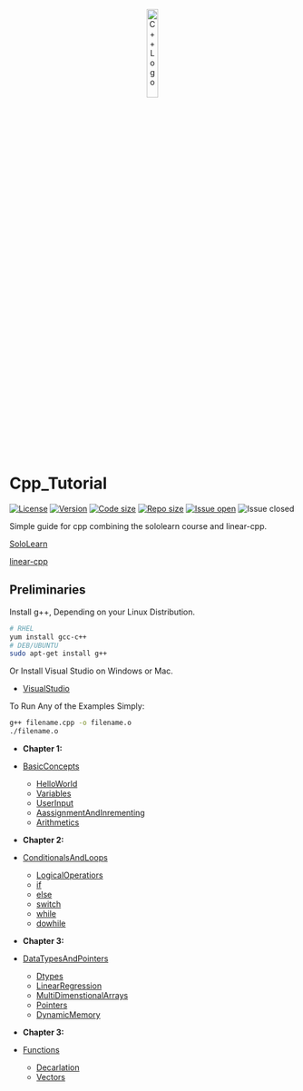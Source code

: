 <p align="center">
  <img src="https://raw.githubusercontent.com/isocpp/logos/master/cpp_logo.png" alt="C++ Logo" width="20%" height="20%" align="center" />
</p>


# Cpp_Tutorial


[![License](https://img.shields.io/github/license/KiLJ4EdeN/Cpp_Tutorial)](https://img.shields.io/github/license/KiLJ4EdeN/Cpp_Tutorial) [![Version](https://img.shields.io/github/v/tag/KiLJ4EdeN/Cpp_Tutorial)](https://img.shields.io/github/v/tag/KiLJ4EdeN/Cpp_Tutorial) [![Code size](https://img.shields.io/github/languages/code-size/KiLJ4EdeN/Cpp_Tutorial)](https://img.shields.io/github/languages/code-size/KiLJ4EdeN/Cpp_Tutorial) [![Repo size](https://img.shields.io/github/repo-size/KiLJ4EdeN/Cpp_Tutorial)](https://img.shields.io/github/repo-size/KiLJ4EdeN/Cpp_Tutorial) [![Issue open](https://img.shields.io/github/issues/KiLJ4EdeN/Cpp_Tutorial)](https://img.shields.io/github/issues/KiLJ4EdeN/Cpp_Tutorial)
![Issue closed](https://img.shields.io/github/issues-closed/KiLJ4EdeN/Cpp_Tutorial)

Simple guide for cpp combining the sololearn course and linear-cpp.

[SoloLearn](https://www.sololearn.com/Course/CPlusPlus/)

[linear-cpp](https://github.com/jesyspa/linear-cpp)


## Preliminaries
Install g++, Depending on your Linux Distribution.
```bash
# RHEL
yum install gcc-c++
# DEB/UBUNTU
sudo apt-get install g++
```
Or Install Visual Studio on Windows or Mac.
* [VisualStudio](https://www.google.com/url?sa=t&rct=j&q=&esrc=s&source=web&cd=&cad=rja&uact=8&ved=2ahUKEwix_tLWz8LsAhVLDuwKHVFrCoIQFjAAegQIBBAC&url=https%3A%2F%2Fvisualstudio.microsoft.com%2Fdownloads%2F&usg=AOvVaw3yDAjnfulA3EWyxWVawAZQ)



To Run Any of the Examples Simply:
```bash
g++ filename.cpp -o filename.o
./filename.o
```


* **Chapter 1:**  

* [BasicConcepts](https://github.com/KiLJ4EdeN/Cpp_Tutorial/tree/main/src/BasicConcepts)
    * [HelloWorld](https://github.com/KiLJ4EdeN/Cpp_Tutorial/blob/main/src/BasicConcepts/helloworld.cpp)
    * [Variables](https://github.com/KiLJ4EdeN/Cpp_Tutorial/blob/main/src/BasicConcepts/vars.cpp)
    * [UserInput](https://github.com/KiLJ4EdeN/Cpp_Tutorial/blob/main/src/BasicConcepts/user_input.cpp)
    * [AassignmentAndInrementing](https://github.com/KiLJ4EdeN/Cpp_Tutorial/blob/main/src/BasicConcepts/assignment_and_increment.cpp)
    * [Arithmetics](https://github.com/KiLJ4EdeN/Cpp_Tutorial/blob/main/src/BasicConcepts/arithmetic.cpp)
    

* **Chapter 2:** 

* [ConditionalsAndLoops](https://github.com/KiLJ4EdeN/Cpp_Tutorial/tree/main/src/ConditionalsAndLoops)
    * [LogicalOperatiors](https://github.com/KiLJ4EdeN/Cpp_Tutorial/blob/main/src/BasicConcepts/user_input.cpp)
    * [if](https://github.com/KiLJ4EdeN/Cpp_Tutorial/blob/main/src/ConditionalsAndLoops/if_statement.cpp)
    * [else](https://github.com/KiLJ4EdeN/Cpp_Tutorial/blob/main/src/ConditionalsAndLoops/else_statement.cpp)
    * [switch](https://github.com/KiLJ4EdeN/Cpp_Tutorial/blob/main/src/ConditionalsAndLoops/switch_statement.cpp)
    * [while](https://github.com/KiLJ4EdeN/Cpp_Tutorial/blob/main/src/ConditionalsAndLoops/while_statement.cpp)
    * [dowhile](https://github.com/KiLJ4EdeN/Cpp_Tutorial/blob/main/src/ConditionalsAndLoops/dowhile_statement.cpp)



* **Chapter 3:** 

* [DataTypesAndPointers](https://github.com/KiLJ4EdeN/Cpp_Tutorial/tree/main/src/DatatypesAndPointers)
    * [Dtypes](https://github.com/KiLJ4EdeN/Cpp_Tutorial/blob/main/src/DatatypesAndPointers/Dtypes.cpp)
    * [LinearRegression](https://github.com/KiLJ4EdeN/Cpp_Tutorial/blob/main/src/DatatypesAndPointers/LinearRegression.cpp)
    * [MultiDimenstionalArrays](https://github.com/KiLJ4EdeN/Cpp_Tutorial/blob/main/src/DatatypesAndPointers/MultiDimensionalArrays.cpp)
    * [Pointers](https://github.com/KiLJ4EdeN/Cpp_Tutorial/blob/main/src/DatatypesAndPointers/Pointers.cpp)
    * [DynamicMemory](https://github.com/KiLJ4EdeN/Cpp_Tutorial/blob/main/src/DatatypesAndPointers/DynamicMemory.cpp)
    
    
* **Chapter 3:** 

* [Functions](https://github.com/KiLJ4EdeN/Cpp_Tutorial/tree/main/src/Functions)
    * [Decarlation](https://github.com/KiLJ4EdeN/Cpp_Tutorial/blob/main/src/Functions/Decarlation.cpp)
    * [Vectors](https://github.com/KiLJ4EdeN/Cpp_Tutorial/blob/main/src/Functions/Vectors.cpp)

